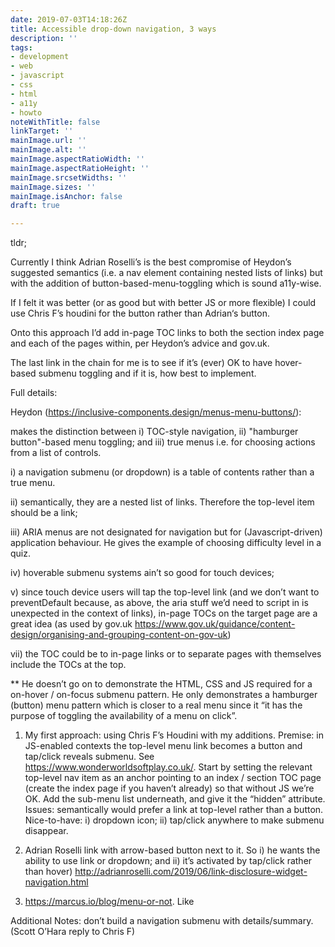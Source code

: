 ```yaml
---
date: 2019-07-03T14:18:26Z
title: Accessible drop-down navigation, 3 ways
description: ''
tags:
- development
- web
- javascript
- css
- html
- a11y
- howto
noteWithTitle: false
linkTarget: ''
mainImage.url: ''
mainImage.alt: ''
mainImage.aspectRatioWidth: ''
mainImage.aspectRatioHeight: ''
mainImage.srcsetWidths: ''
mainImage.sizes: ''
mainImage.isAnchor: false
draft: true

---
```

tldr; 

Currently I think Adrian Roselli’s is the best compromise of Heydon’s suggested semantics (i.e. a nav element containing nested lists of links) but with the addition of button-based-menu-toggling which is sound a11y-wise. 

If I felt it was better (or as good but with better JS or more flexible) I could use Chris F’s houdini for the button rather than Adrian‘s button.

Onto this approach I’d add in-page TOC links to both the section index page and each of the pages within, per Heydon’s advice and gov.uk.

The last link in the chain for me is to see if it’s (ever) OK to have hover-based submenu toggling and if it is, how best to implement.

Full details:

Heydon (https://inclusive-components.design/menus-menu-buttons/): 

makes the distinction between i) TOC-style navigation, ii) "hamburger button"-based menu toggling; and iii) true menus i.e. for choosing actions from a list of controls.

i) a navigation submenu (or dropdown) is a table of contents rather than a true menu.

ii) semantically, they are a nested list of links. Therefore the top-level item should be a link;

iii) ARIA menus are not designated for navigation but for (Javascript-driven) application behaviour. He gives the example of choosing difficulty level in a quiz. 

iv) hoverable submenu systems ain’t so good for touch devices; 

v) since touch device users will tap the top-level link (and we don’t want to preventDefault because, as above, the aria stuff we’d need to script in is unexpected in the context of links), in-page TOCs on the target page are a great idea (as used by gov.uk https://www.gov.uk/guidance/content-design/organising-and-grouping-content-on-gov-uk)

vii) the TOC could be to in-page links or to separate pages with themselves include the TOCs at the top.

\** He doesn’t go on to demonstrate the HTML, CSS and JS required for a on-hover / on-focus submenu pattern. He only demonstrates a hamburger (button) menu pattern which is closer to a real menu since it “it has the purpose of toggling the availability of a menu on click”.

1) My first approach: using Chris F’s Houdini with my additions. Premise: in JS-enabled contexts the top-level menu link becomes a button and tap/click reveals submenu. See https://www.wonderworldsoftplay.co.uk/. Start by setting the relevant top-level nav item as an anchor pointing to an index / section TOC page (create the index page if you haven’t already) so that without JS we’re OK. Add the sub-menu list underneath, and give it the “hidden” attribute. Issues: semantically would prefer a link at top-level rather than a button. Nice-to-have: i) dropdown icon; ii) tap/click anywhere to make submenu disappear. 

2) Adrian Roselli link with arrow-based button next to it. So i) he wants the ability to use link or dropdown; and ii) it’s activated by tap/click rather than hover) http://adrianroselli.com/2019/06/link-disclosure-widget-navigation.html

3) https://marcus.io/blog/menu-or-not. Like 

Additional Notes: don’t build a navigation submenu with details/summary. (Scott O’Hara reply to Chris F)
